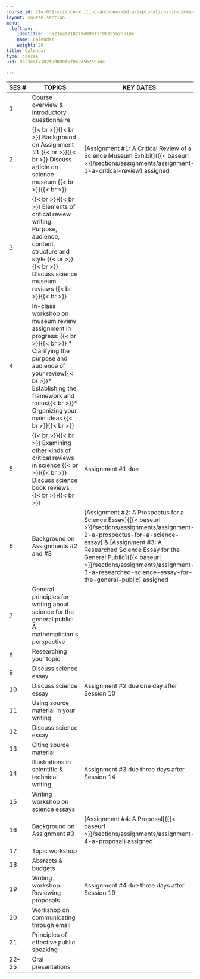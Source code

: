```yaml
---
course_id: 21w-031-science-writing-and-new-media-explorations-in-communicating-about-science-technology-spring-2017
layout: course_section
menu:
  leftnav:
    identifier: da23eaf7182f9d890f5f962d5b2551de
    name: Calendar
    weight: 20
title: Calendar
type: course
uid: da23eaf7182f9d890f5f962d5b2551de

---
```


| SES # | TOPICS | KEY DATES |
| --- | --- | --- |
| 1 | Course overview & introductory questionnaire | &nbsp; |
| 2 |  {{< br >}}{{< br >}} Background on Assignment #1 {{< br >}}{{< br >}} Discuss article on science museum {{< br >}}{{< br >}}  | [Assignment #1: A Critical Review of a Science Museum Exhibit]({{< baseurl >}}/sections/assignments/assignment-1-a-critical-review) assigned |
| 3 |  {{< br >}}{{< br >}} Elements of critical review writing: Purpose, audience, content, structure and style {{< br >}}{{< br >}} Discuss science museum reviews {{< br >}}{{< br >}}  | &nbsp; |
| 4 | In-class workshop on museum review assignment in progress: {{< br >}}{{< br >}} *   Clarifying the purpose and audience of your review{{< br >}}*   Establishing the framework and focus{{< br >}}*   Organizing your main ideas {{< br >}}{{< br >}}  | &nbsp; |
| 5 |  {{< br >}}{{< br >}} Examining other kinds of critical reviews in science {{< br >}}{{< br >}} Discuss science book reviews {{< br >}}{{< br >}}  | Assignment #1 due |
| 6 | Background on Assignments #2 and #3 | [Assignment #2: A Prospectus for a Science Essay]({{< baseurl >}}/sections/assignments/assignment-2-a-prospectus-for-a-science-essay) & [Assignment #3: A Researched Science Essay for the General Public]({{< baseurl >}}/sections/assignments/assignment-3-a-researched-science-essay-for-the-general-public) assigned |
| 7 | General principles for writing about science for the general public: A mathematician's perspective | &nbsp; |
| 8 | Researching your topic | &nbsp; |
| 9 | Discuss science essay | &nbsp; |
| 10 | Discuss science essay | Assignment #2 due one day after Session 10 |
| 11 | Using source material in your writing | &nbsp; |
| 12 | Discuss science essay | &nbsp; |
| 13 | Citing source material | &nbsp; |
| 14 | Illustrations in scientific & technical writing | Assignment #3 due three days after Session 14 |
| 15 | Writing workshop on science essays | &nbsp; |
| 16 | Background on Assignment #3 | [Assignment #4: A Proposal]({{< baseurl >}}/sections/assignments/assignment-4-a-proposal) assigned |
| 17 | Topic workshop | &nbsp; |
| 18 | Absracts & budgets | &nbsp; |
| 19 | Writing workshop: Reviewing proposals | Assignment #4 due three days after Session 19 |
| 20 | Workshop on communicating through email | &nbsp; |
| 21 | Principles of effective public speaking | &nbsp; |
| 22–25 | Oral presentations |